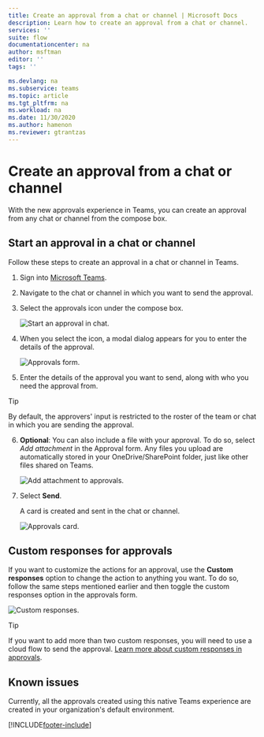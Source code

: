```yaml
---
title: Create an approval from a chat or channel | Microsoft Docs
description: Learn how to create an approval from a chat or channel.
services: ''
suite: flow
documentationcenter: na
author: msftman
editor: ''
tags: ''

ms.devlang: na
ms.subservice: teams
ms.topic: article
ms.tgt_pltfrm: na
ms.workload: na
ms.date: 11/30/2020
ms.author: hamenon
ms.reviewer: gtrantzas
---
```


# Create an approval from a chat or channel

With the new approvals experience in Teams, you can create an approval from any chat or channel from the compose box.

## Start an approval in a chat or channel

Follow these steps to create an approval in a chat or channel in Teams.

1. Sign into [Microsoft Teams](https://teams.microsoft.com).

2. Navigate to the chat or channel in which you want to send the approval.

3. Select the approvals icon under the compose box.
   
   ![Start an approval in chat.](../media/native-approvals-in-teams/approvals-compose-box.png)

4. When you select the icon, a modal dialog appears for you to enter the details of the approval.

   ![Approvals form.](../media/native-approvals-in-teams/approvals-dialog-box.png)

5. Enter the details of the approval you want to send, along with who you need the approval from.

>[!TIP]
>By default, the approvers' input is restricted to the roster of the team or chat in which you are sending the approval.

6. **Optional**: You can also include a file with your approval. To do so, select *Add attachment* in the Approval form. Any files you upload are automatically stored in your OneDrive/SharePoint folder, just like other files shared on Teams.

   ![Add attachment to approvals.](../media/native-approvals-in-teams/approval-attach.png)


7. Select **Send**. 

   A card is created and sent in the chat or channel.

   ![Approvals card.](../media/native-approvals-in-teams/approvals-card.png)

## Custom responses for approvals

If you want to customize the actions for an approval, use the **Custom responses** option to change the action to anything you want. To do so, follow the same steps mentioned earlier and then toggle the custom responses option in the approvals form.

   ![Custom responses.](../media/native-approvals-in-teams/custom-responses.png)

>[!TIP]
>If you want to add more than two custom responses, you will need to use a cloud flow to send the approval. [Learn more about custom responses in approvals](../create-approval-response-options.md).


## Known issues

Currently, all the approvals created using this native Teams experience are created in your organization's default environment.



[!INCLUDE[footer-include](../includes/footer-banner.md)]
